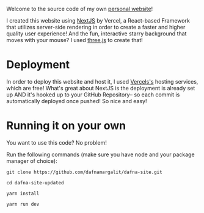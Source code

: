 Welcome to the source code of my own [personal website](https://dafna.rocks)!

I created this website using [NextJS](https://nextjs.org/) by Vercel, a React-based Framework that utilizes server-side rendering in order to create a faster and higher quality user experience! And the fun, interactive starry background that moves with your mouse? I used [three.js](https://threejs.org) to create that!

# Deployment

In order to deploy this website and host it, I used [Vercels's](https://vercel.com/) hosting services, which are free! What's great about NextJS is the deployment is already set up AND it's hooked up to your GitHub Repository– so each commit is automatically deployed once pushed! So nice and easy!

# Running it on your own

You want to use this code? No problem! 

Run the following commands (make sure you have node and your package manager of choice):

```
git clone https://github.com/dafnamargalit/dafna-site.git

cd dafna-site-updated

yarn install 

yarn run dev
```

